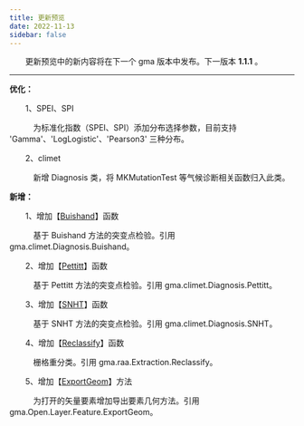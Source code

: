```yaml
---
title: 更新预览
date: 2022-11-13
sidebar: false
---
```


&emsp;　更新预览中的新内容将在下一个 gma 版本中发布。下一版本 **1.1.1** 。

---

<font color="#3CB371"><i class="fab fa-superpowers"></i></font> **优化：**

&emsp;　1、SPEI、SPI

&emsp;　　为标准化指数（SPEI、SPI）添加分布选择参数，目前支持 'Gamma'、'LogLogistic'、'Pearson3' 三种分布。

&emsp;　2、climet

&emsp;　　新增 Diagnosis 类，将 MKMutationTest 等气候诊断相关函数归入此类。

<font color="#616AE5"><i class="fas fa-award"></i></font> **新增：**

&emsp;　1、增加【[Buishand](/UserGuide/climet/Diagnosis/Buishand.html)】函数

&emsp;　　基于 Buishand 方法的突变点检验。引用 gma.climet.Diagnosis.Buishand。

&emsp;　2、增加【[Pettitt](/UserGuide/climet/Diagnosis/Pettitt.html)】函数

&emsp;　　基于 Pettitt 方法的突变点检验。引用 gma.climet.Diagnosis.Pettitt。

&emsp;　3、增加【[SNHT](/UserGuide/climet/Diagnosis/SNHT.html)】函数

&emsp;　　基于 SNHT 方法的突变点检验。引用 gma.climet.Diagnosis.SNHT。

&emsp;　4、增加【[Reclassify](/UserGuide/raa/Extraction/Reclassify.html)】函数

&emsp;　　栅格重分类。引用 gma.raa.Extraction.Reclassify。

&emsp;　5、增加【[ExportGeom](/UserGuide/other/Feature.html#exportgeom-type-isowkt)】方法

&emsp;　　为打开的矢量要素增加导出要素几何方法。引用 gma.Open.Layer.Feature.ExportGeom。
